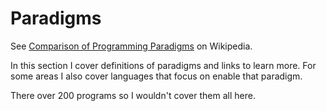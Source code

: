 # Paradigms

See [Comparison of Programming Paradigms](https://en.m.wikipedia.org/wiki/Comparison_of_programming_paradigms) on Wikipedia.

In this section I cover definitions of paradigms and links to learn more. For some areas I also cover languages that focus on enable that paradigm.

There over 200 programs so I wouldn't cover them all here.
